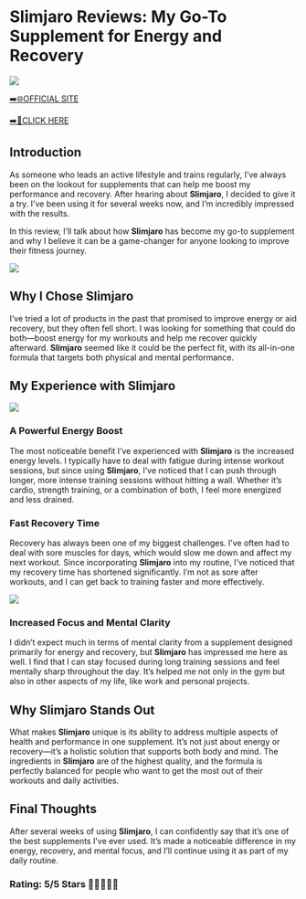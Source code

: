 # **Slimjaro Reviews**: My Go-To Supplement for Energy and Recovery

[![](https://static.vecteezy.com/system/resources/thumbnails/019/896/014/small/buy-now-gradient-button-with-cart-symbol-buy-now-illustration-png.png)](https://edetoop.top/lander/sugarpreland-1/slimjaro.html) 

[➡️🌐OFFICIAL SITE](https://edetoop.top/lander/sugarpreland-1/slimjaro.html) 

[➡️🔗CLICK HERE](https://edetoop.top/lander/sugarpreland-1/slimjaro.html) 


## Introduction

As someone who leads an active lifestyle and trains regularly, I’ve always been on the lookout for supplements that can help me boost my performance and recovery. After hearing about **Slimjaro**, I decided to give it a try. I’ve been using it for several weeks now, and I’m incredibly impressed with the results.

In this review, I’ll talk about how **Slimjaro** has become my go-to supplement and why I believe it can be a game-changer for anyone looking to improve their fitness journey.

[![](https://wallpapers.com/images/hd/red-order-now-button-udg4jcj4arvn8b0n-2.png)](https://edetoop.top/lander/sugarpreland-1/slimjaro.html)  

## Why I Chose **Slimjaro**

I’ve tried a lot of products in the past that promised to improve energy or aid recovery, but they often fell short. I was looking for something that could do both—boost energy for my workouts and help me recover quickly afterward. **Slimjaro** seemed like it could be the perfect fit, with its all-in-one formula that targets both physical and mental performance.

## My Experience with **Slimjaro**

[![](https://static.vecteezy.com/system/resources/thumbnails/019/896/014/small/buy-now-gradient-button-with-cart-symbol-buy-now-illustration-png.png)](https://edetoop.top/lander/sugarpreland-1/slimjaro.html)

### A Powerful Energy Boost

The most noticeable benefit I’ve experienced with **Slimjaro** is the increased energy levels. I typically have to deal with fatigue during intense workout sessions, but since using **Slimjaro**, I’ve noticed that I can push through longer, more intense training sessions without hitting a wall. Whether it’s cardio, strength training, or a combination of both, I feel more energized and less drained.

### Fast Recovery Time

Recovery has always been one of my biggest challenges. I’ve often had to deal with sore muscles for days, which would slow me down and affect my next workout. Since incorporating **Slimjaro** into my routine, I’ve noticed that my recovery time has shortened significantly. I’m not as sore after workouts, and I can get back to training faster and more effectively.

[![](https://wallpapers.com/images/hd/red-order-now-button-udg4jcj4arvn8b0n-2.png)](https://edetoop.top/lander/sugarpreland-1/slimjaro.html)  

### Increased Focus and Mental Clarity

I didn’t expect much in terms of mental clarity from a supplement designed primarily for energy and recovery, but **Slimjaro** has impressed me here as well. I find that I can stay focused during long training sessions and feel mentally sharp throughout the day. It’s helped me not only in the gym but also in other aspects of my life, like work and personal projects.

## Why **Slimjaro** Stands Out

What makes **Slimjaro** unique is its ability to address multiple aspects of health and performance in one supplement. It’s not just about energy or recovery—it’s a holistic solution that supports both body and mind. The ingredients in **Slimjaro** are of the highest quality, and the formula is perfectly balanced for people who want to get the most out of their workouts and daily activities.

## Final Thoughts

After several weeks of using **Slimjaro**, I can confidently say that it’s one of the best supplements I’ve ever used. It’s made a noticeable difference in my energy, recovery, and mental focus, and I’ll continue using it as part of my daily routine.

### Rating: 5/5 Stars 🌟🌟🌟🌟🌟
